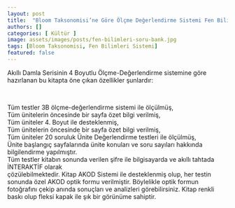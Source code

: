 ```yaml
---
layout: post
title:  "Bloom Taksonomisi’ne Göre Ölçme Değerlendirme Sistemi Fen Bilimleri"
authors: []
categories: [ Kültür ]
image: assets/images/posts/fen-bilimleri-soru-bank.jpg
tags: [Bloom Taksonomisi, Fen Bilimleri Sistemi]
featured: false
---
```

Akıllı Damla Serisinin 4 Boyutlu Ölçme-Değerlendirme sistemine göre hazırlanan bu kitapta öne çıkan özellikler şunlardır:<!--more-->

&nbsp;

Tüm testler 3B ölçme-değerlendirme sistemi ile ölçülmüş,  
Tüm ünitelerin öncesinde bir sayfa özet bilgi verilmiş,  
Tüm üniteler 4. Boyut ile desteklenmiş,  
Tüm ünitelerin öncesinde bir sayfa özet bilgi verilmiş,  
Tüm üniteler 20 soruluk Ünite Değerlendirme testleri ile ölçülmüş,  
Ünite başlangıç sayfalarında ünite konuları ve soru sayıları hakkında bilgilendirme yapılmıştır.  
Tüm testler kitabın sonunda verilen şifre ile bilgisayarda ve akıllı tahtada İNTERAKTİF olarak  
çözülebilmektedir. Kitap AKOD Sistemi ile desteklenmiş olup, her testin sonunda özel AKOD optik formu verilmiştir. Böylelikle optik formun fotoğrafını çekip anında sonuçları ve analizleri görebilirsiniz. Kitap renkli baskı olup fleksi kapak ile şık bir görünüme sahiptir.